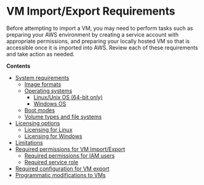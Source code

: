 # VM Import/Export Requirements<a name="vmie_prereqs"></a>

Before attempting to import a VM, you may need to perform tasks such as preparing your AWS environment by creating a service account with appropriate permissions, and preparing your locally hosted VM so that is accessible once it is imported into AWS\. Review each of these requirements and take action as needed\.

**Contents**
+ [System requirements](prerequisites.md)
  + [Image formats](prerequisites.md#vmimport-image-formats)
  + [Operating systems](prerequisites.md#vmimport-operating-systems)
    + [Linux/Unix OS \(64\-bit only\)](prerequisites.md#vmimport-operating-systems-linux)
    + [Windows OS](prerequisites.md#vmimport-operating-systems-windows)
  + [Boot modes](prerequisites.md#vmimport-boot-modes)
  + [Volume types and file systems](prerequisites.md#vmimport-volume-types)
+ [Licensing options](licensing.md)
  + [Licensing for Linux](licensing.md#linux)
  + [Licensing for Windows](licensing.md#windows)
+ [Limitations](limitations-image.md)
+ [Required permissions for VM Import/Export](required-permissions.md)
  + [Required permissions for IAM users](required-permissions.md#iam-permissions-image)
  + [Required service role](required-permissions.md#vmimport-role)
+ [Required configuration for VM export](prepare-vm-image.md)
+ [Programmatic modifications to VMs](import-modify-vm.md)